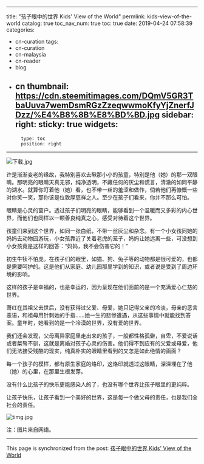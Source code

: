 
---
title: "孩子眼中的世界 Kids' View of the World"
permlink: kids-view-of-the-world
catalog: true
toc_nav_num: true
toc: true
date: 2019-04-24 07:58:39
categories:
- cn-curation
tags:
- cn-curation
- cn-malaysia
- cn-reader
- blog
- cn
thumbnail: https://cdn.steemitimages.com/DQmV5GR3TbaUuva7wemDsmRGzZzeqwwmoKfyYjZnerfJDzz/%E4%B8%8B%E8%BD%BD.jpg
sidebar:
    right:
        sticky: true
widgets:
    -
        type: toc
        position: right
---


![下载.jpg](https://cdn.steemitimages.com/DQmV5GR3TbaUuva7wemDsmRGzZzeqwwmoKfyYjZnerfJDzz/%E4%B8%8B%E8%BD%BD.jpg)

许是渐渐变老的缘故，我特别喜欢去瞅那小小的孩童，特别是他（她）的那一双眼睛。那明亮的眼睛天真无邪，纯净透明，不藏任何的灰尘和谎言，清澈的如同平静的湖水。就算你盯着他（她）看，也不带一丝的羞涩和做作，倘若他们再慷慨一些对你笑一笑，那你该是位敦厚慈祥之人。至少在孩子们看来，你并不那么可怕。

眼睛是心灵的窗户。透过孩子们明亮的眼睛，能够看到一个温暖而又多彩的内心世界，而他们也同样以一颗善良纯真之心，感受对待着这个世界。

孩童们来到这个世界，如同一张白纸，不带一丝灰尘和杂念。有一个小女孩同她的妈妈去动物园游玩，小女孩靠近了关着老虎的笼子，妈妈让她远离一些，可没想到小女孩竟是这样的回答：“妈妈，我不会伤害它的！”

初生牛犊不怕虎。在孩子们的眼里，如猫、狗、兔子等的动物都是很可爱的，也都是需要呵护的。这是他们从家庭、幼儿园那里学到的知识，或者说是受到了周边环境的影响。

这样的孩子是幸福的，也是幸运的，因为呈现在他们面前的是一个充满爱心仁慈的世界。

萧红在其祖父去世后，没有获得过父爱、母爱，她只记得父亲的冷淡，母亲的恶言恶语，和祖母用针刺她的手指……她一生的悲惨遭遇，从这些事情中就能找到答案。童年时，她看到的是一个冷漠的世界，没有爱的世界。

我们还会发现，父母离异家庭里走出来的孩子，一般都性格孤僻，自卑，不爱说话或者桀骜不驯，这就是离婚对孩子心灵的伤害。他们得不到应有的父爱或母爱，他们无法接受残酷的现实，纯真朴实的眼睛里看到的又怎是如此绝情的画面？

每一个孩子的模样，都有原生家庭的烙印，这烙印就透过这眼睛，深深埋在了他（她）的心里，在那里生根发芽。

没有什么比孩子的快乐更能感染人的了，也没有哪个世界比孩子眼里的更纯粹。

让孩子快乐，让孩子看到一个美好的世界，这是每一个做父母的责任，也是我们全社会的责任。

![timg.jpg](https://cdn.steemitimages.com/DQmSpRQQgmAWaKePRCKRdkWPFntzDymCHfFXfdt9mUmzGzC/timg.jpg)

注：图片来自网络。

- - -

This page is synchronized from the post: [孩子眼中的世界 Kids' View of the World](https://steemit.com/@bring/kids-view-of-the-world)
